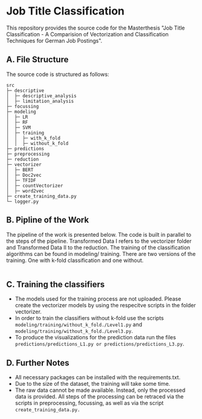 # Job Title Classification 

This repository provides the source code for the Masterthesis "Job Title Classification - A Comparision of Vectorization and Classification Techniques for German Job Postings". 

## A. File Structure 

The source code is structured as follows: 
```
src                                                            
├─ descriptive                                             
│  ├─ descriptive_analysis                                 
│  ├─ limitation_analysis                                  
├─ focussing                                               
├─ modeling                                                
│  ├─ LR                                                   
│  ├─ RF                                                   
│  ├─ SVM                                                  
│  ├─ training                                             
│  │  ├─ with_k_fold                                       
│  │  ├─ without_k_fold                                    
├─ predictions                                             
├─ preprocessing                                           
├─ reduction                                               
├─ vectorizer                                              
│  ├─ BERT                                                 
│  ├─ Doc2vec                                              
│  ├─ TFIDF                                                
│  ├─ countVectorizer                                      
│  ├─ word2vec                                             
├─ create_training_data.py                                 
└─ logger.py                                               
```

## B. Pipline of the Work
The pipeline of the work is presented below. The code is built in parallel to the steps of the pipeline. Transformed Data I refers to the vectorizer folder and Transformed Data II to the reduction. The training of the classification algorithms can be found in modeling/ training. There are two versions of the training. One with k-fold classification and one without. 

![]()

## C. Training the classifiers 
- The models used for the training process are not uploaded. Please create the vectorizer models by using the respecitve scripts in the folder vectorizer. 
- In order to train the classifiers without k-fold use the scripts ```modeling/training/without_k_fold./Level1.py``` and ```modeling/training/without_k_fold./Level3.py```. 
- To produce the visualizations for the prediction data run the files ```predictions/predictions_L1.py or predictions/predictions_L3.py```.


## D. Further Notes
- All necessary packages can be installed with the requirements.txt. 
- Due to the size of the dataset, the training will take some time. 
- The raw data cannot be made available. Instead, only the processed data is provided. All steps of the processing can be retraced via the scripts in preprocessing, focussing, as well as via the script ```create_training_data.py.```



